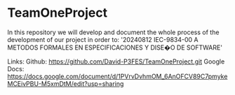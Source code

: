 # TeamOneProject
In this repository we will develop and document the whole process of the development of our project in order to: '20240812 IEC-9834-00 A METODOS FORMALES EN ESPECIFICACIONES Y DISE�O DE SOFTWARE' 



Links:
Github: https://github.com/David-P3FES/TeamOneProject.git
Google Docs: https://docs.google.com/document/d/1PVrvDvhmOM_6AnOFCV89C7pmykeMCEivPBU-M5xmDtM/edit?usp=sharing

